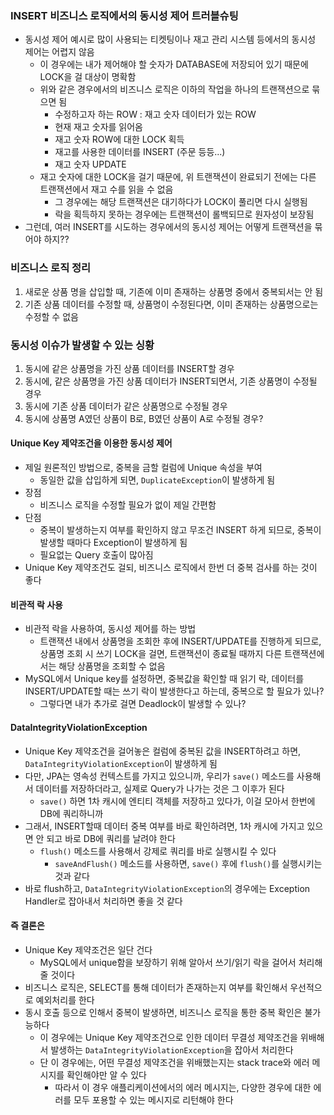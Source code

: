 ### INSERT 비즈니스 로직에서의 동시성 제어 트러블슈팅
- 동시성 제어 예시로 많이 사용되는 티켓팅이나 재고 관리 시스템 등에서의 동시성 제어는 어렵지 않음
  - 이 경우에는 내가 제어해야 할 숫자가 DATABASE에 저장되어 있기 때문에 LOCK을 걸 대상이 명확함
  - 위와 같은 경우에서의 비즈니스 로직은 이하의 작업을 하나의 트랜잭션으로 묶으면 됨
    - 수정하고자 하는 ROW : 재고 숫자 데이터가 있는 ROW
    - 현재 재고 숫자를 읽어옴
    - 재고 숫자 ROW에 대한 LOCK 획득
    - 재고를 사용한 데이터를 INSERT (주문 등등...)
    - 재고 숫자 UPDATE
  - 재고 숫자에 대한 LOCK을 걸기 때문에, 위 트랜잭션이 완료되기 전에는 다른 트랜잭션에서 재고 수를 읽을 수 없음
    - 그 경우에는 해당 트랜잭션은 대기하다가 LOCK이 풀리면 다시 실행됨
    - 락을 획득하지 못하는 경우에는 트랜잭션이 롤백되므로 원자성이 보장됨
- 그런데, 여러 INSERT를 시도하는 경우에서의 동시성 제어는 어떻게 트랜잭션을 묶어야 하지??

### 비즈니스 로직 정리
1. 새로운 상품 명을 삽입할 때, 기존에 이미 존재하는 상품명 중에서 중복되서는 안 됨
2. 기존 상품 데이터를 수정할 때, 상품명이 수정된다면, 이미 존재하는 상품명으로는 수정할 수 없음

### 동시성 이슈가 발생할 수 있는 싱황
1. 동시에 같은 상품명을 가진 상품 데이터를 INSERT할 경우
2. 동시에, 같은 상품명을 가진 상품 데이터가 INSERT되면서, 기존 상품명이 수정될 경우
3. 동시에 기존 상품 데이터가 같은 상품명으로 수정될 경우
4. 동시에 상품명 A였던 상품이 B로, B였던 상품이 A로 수정될 경우?

#### Unique Key 제약조건을 이용한 동시성 제어
- 제일 원론적인 방법으로, 중복을 금할 컬럼에 Unique 속성을 부여
  - 동일한 값을 삽입하게 되면, `DuplicateException`이 발생하게 됨
- 장점
  - 비즈니스 로직을 수정할 필요가 없이 제일 간편함
- 단점
  - 중복이 발생하는지 여부를 확인하지 않고 무조건 INSERT 하게 되므로, 중복이 발생할 때마다 Exception이 발생하게 됨
  - 필요없는 Query 호출이 많아짐
- Unique Key 제약조건도 걸되, 비즈니스 로직에서 한번 더 중복 검사를 하는 것이 좋다
#### 비관적 락 사용
- 비관적 락을 사용하여, 동시성 제어를 하는 방법
  - 트랜잭션 내에서 상품명을 조회한 후에 INSERT/UPDATE를 진행하게 되므로, 상품명 조회 시 쓰기 LOCK을 걸면, 트랜잭션이 종료될 때까지 다른 트랜잭션에서는 해당 상품명을 조회할 수 없음
- MySQL에서 Unique key를 설정하면, 중복값을 확인할 때 읽기 락, 데이터를 INSERT/UPDATE할 때는 쓰기 락이 발생한다고 하는데, 중복으로 할 필요가 있나?
  - 그렇다면 내가 추가로 걸면 Deadlock이 발생할 수 있나?

#### DataIntegrityViolationException
- Unique Key 제약조건을 걸어놓은 컬럼에 중복된 값을 INSERT하려고 하면, `DataIntegrityViolationException`이 발생하게 됨
- 다만, JPA는 영속성 컨텍스트를 가지고 있으니까, 우리가 `save()` 메소드를 사용해서 데이터를 저장하더라고, 실제로 Query가 나가는 것은 그 이후가 된다
  - `save()` 하면 1차 캐시에 엔티티 객체를 저장하고 있다가, 이걸 모아서 한번에 DB에 쿼리하니까
- 그래서, INSERT할때 데이터 중복 여부를 바로 확인하려면, 1차 캐시에 가지고 있으면 안 되고 바로 DB에 쿼리를 날려야 한다
  - `flush()` 메소드를 사용해서 강제로 쿼리를 바로 실행시킬 수 있다
    - `saveAndFlush()` 메소드를 사용하면, `save()` 후에 `flush()`를 실행시키는 것과 같다
- 바로 flush하고, `DataIntegrityViolationException`의 경우에는 Exception Handler로 잡아내서 처리하면 좋을 것 같다


#### 즉 결론은
- Unique Key 제약조건은 일단 건다
  - MySQL에서 unique함을 보장하기 위해 알아서 쓰기/읽기 락을 걸어서 처리해 줄 것이다
- 비즈니스 로직은, SELECT를 통해 데이터가 존재하는지 여부를 확인해서 우선적으로 예외처리를 한다
- 동시 호출 등으로 인해서 중복이 발생하면, 비즈니스 로직을 통한 중복 확인은 불가능하다
  - 이 경우에는 Unique Key 제약조건으로 인한 데이터 무결성 제약조건을 위배해서 발생하는 `DataIntegrityViolationException`을 잡아서 처리한다
  - 단 이 경우에는, 어떤 무결성 제약조건을 위배했는지는 stack trace와 에러 메시지를 확인해야만 알 수 있다
    - 따라서 이 경우 애플리케이션에서의 에러 메시지는, 다양한 경우에 대한 에러를 모두 포용할 수 있는 메시지로 리턴해야 한다